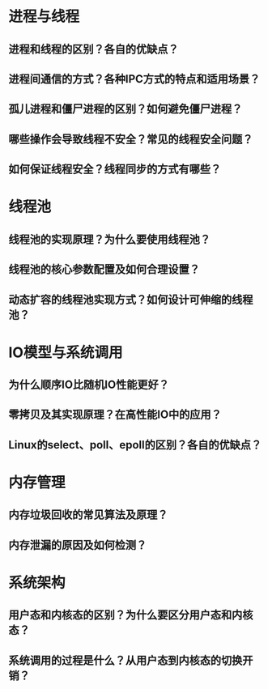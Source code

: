 # 进程与线程

## 进程和线程的区别？各自的优缺点？
## 进程间通信的方式？各种IPC方式的特点和适用场景？
## 孤儿进程和僵尸进程的区别？如何避免僵尸进程？
## 哪些操作会导致线程不安全？常见的线程安全问题？
## 如何保证线程安全？线程同步的方式有哪些？

# 线程池

## 线程池的实现原理？为什么要使用线程池？
## 线程池的核心参数配置及如何合理设置？
## 动态扩容的线程池实现方式？如何设计可伸缩的线程池？

# IO模型与系统调用

## 为什么顺序IO比随机IO性能更好？
## 零拷贝及其实现原理？在高性能IO中的应用？
## Linux的select、poll、epoll的区别？各自的优缺点？

# 内存管理

## 内存垃圾回收的常见算法及原理？
## 内存泄漏的原因及如何检测？

# 系统架构

## 用户态和内核态的区别？为什么要区分用户态和内核态？
## 系统调用的过程是什么？从用户态到内核态的切换开销？
